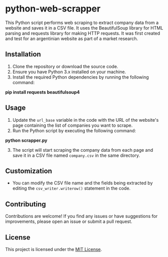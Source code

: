 # python-web-scrapper
This Python script performs web scraping to extract company data from a website and saves it in a CSV file. It uses the BeautifulSoup library for HTML parsing and requests library for making HTTP requests.
It was first created and test for an argentinian website as part of a market research.

## Installation

1. Clone the repository or download the source code.
2. Ensure you have Python 3.x installed on your machine.
3. Install the required Python dependencies by running the following command:

**pip install requests beautifulsoup4**

## Usage

1. Update the `url_base` variable in the code with the URL of the website's page containing the list of companies you want to scrape.
2. Run the Python script by executing the following command:

**python scrapper.py**


3. The script will start scraping the company data from each page and save it in a CSV file named `company.csv` in the same directory.

## Customization

- You can modify the CSV file name and the fields being extracted by editing the `csv_writer.writerow()` statement in the code.

## Contributing

Contributions are welcome! If you find any issues or have suggestions for improvements, please open an issue or submit a pull request.

## License

This project is licensed under the [MIT License](LICENSE).
